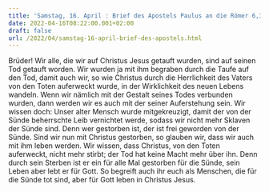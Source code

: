 ```yaml
---
title: 'Samstag, 16. April : Brief des Apostels Paulus an die Römer 6,3-11.'
date: 2022-04-16T08:22:00.001+02:00
draft: false
url: /2022/04/samstag-16-april-brief-des-apostels.html
---
```


Brüder! Wir alle, die wir auf Christus Jesus getauft wurden, sind auf seinen Tod getauft worden. Wir wurden ja mit ihm begraben durch die Taufe auf den Tod, damit auch wir, so wie Christus durch die Herrlichkeit des Vaters von den Toten auferweckt wurde, in der Wirklichkeit des neuen Lebens wandeln. Wenn wir nämlich mit der Gestalt seines Todes verbunden wurden, dann werden wir es auch mit der seiner Auferstehung sein. Wir wissen doch: Unser alter Mensch wurde mitgekreuzigt, damit der von der Sünde beherrschte Leib vernichtet werde, sodass wir nicht mehr Sklaven der Sünde sind. Denn wer gestorben ist, der ist frei geworden von der Sünde. Sind wir nun mit Christus gestorben, so glauben wir, dass wir auch mit ihm leben werden. Wir wissen, dass Christus, von den Toten auferweckt, nicht mehr stirbt; der Tod hat keine Macht mehr über ihn. Denn durch sein Sterben ist er ein für alle Mal gestorben für die Sünde, sein Leben aber lebt er für Gott. So begreift auch ihr euch als Menschen, die für die Sünde tot sind, aber für Gott leben in Christus Jesus.
